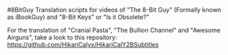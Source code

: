 #8BitGuy
Translation scripts for videos of "The 8-Bit Guy" (Formally known as iBookGuy) and "8-Bit Keys" or "Is it Obsolete?"

For the translation of "Cranial Pasta", "The Bullion Channel" and "Awesome Airguns", take a look to this repository:
https://github.com/HikariCalyx/HikariCalY2BSubtitles

